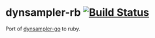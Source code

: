 # dynsampler-rb [![Build Status](https://travis-ci.org/travis-ci/dynsampler-rb.svg?branch=master)](https://travis-ci.org/travis-ci/dynsampler-rb)

Port of [dynsampler-go](https://github.com/honeycombio/dynsampler-go) to ruby.
